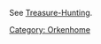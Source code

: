 See [Treasure-Hunting](Treasure-Hunting "wikilink").

[Category: Orkenhome](Category:_Orkenhome "wikilink")
